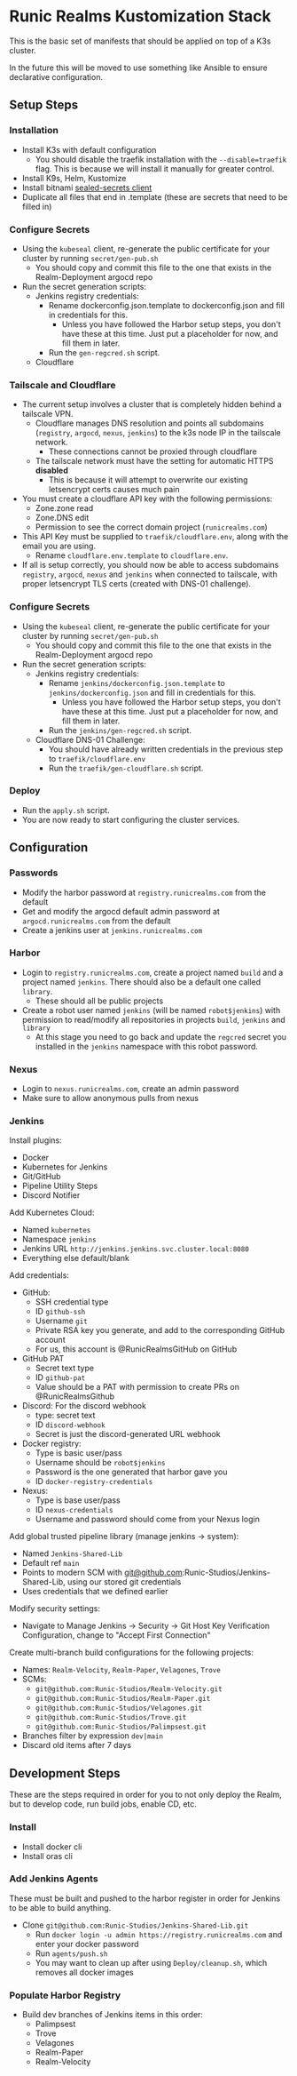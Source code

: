 
# Runic Realms Kustomization Stack
This is the basic set of manifests that should be applied on top of a K3s cluster.

In the future this will be moved to use something like Ansible to ensure declarative configuration.

## Setup Steps

### Installation
- Install K3s with default configuration
  - You should disable the traefik installation with the `--disable=traefik` flag. This is because we will install it manually for greater control.
- Install K9s, Helm, Kustomize
- Install bitnami [sealed-secrets client](https://github.com/bitnami-labs/sealed-secrets/releases)
- Duplicate all files that end in .template (these are secrets that need to be filled in)

### Configure Secrets
- Using the `kubeseal` client, re-generate the public certificate for your cluster by running `secret/gen-pub.sh`
  - You should copy and commit this file to the one that exists in the Realm-Deployment argocd repo
- Run the secret generation scripts:
  - Jenkins registry credentials:
    - Rename dockerconfig.json.template to dockerconfig.json and fill in credentials for this.
      - Unless you have followed the Harbor setup steps, you don't have these at this time. Just put a placeholder for now, and fill them in later.
    - Run the `gen-regcred.sh` script.
  - Cloudflare

### Tailscale and Cloudflare
- The current setup involves a cluster that is completely hidden behind a tailscale VPN.
  - Cloudflare manages DNS resolution and points all subdomains (`registry`, `argocd`, `nexus`, `jenkins`) to the k3s node IP in the tailscale network.
    - These connections cannot be proxied through cloudflare
  - The tailscale network must have the setting for automatic HTTPS <b>disabled</b>
    - This is because it will attempt to overwrite our existing letsencrypt certs causes much pain
- You must create a cloudflare API key with the following permissions:
  - Zone.zone read
  - Zone.DNS edit
  - Permission to see the correct domain project (`runicrealms.com`)
- This API Key must be supplied to `traefik/cloudflare.env`, along with the email you are using.
  - Rename `cloudflare.env.template` to `cloudflare.env`.
- If all is setup correctly, you should now be able to access subdomains `registry`, `argocd`, `nexus` and `jenkins` when connected to tailscale, with proper letsencrypt TLS certs (created with DNS-01 challenge).


### Configure Secrets
- Using the `kubeseal` client, re-generate the public certificate for your cluster by running `secret/gen-pub.sh`
  - You should copy and commit this file to the one that exists in the Realm-Deployment argocd repo
- Run the secret generation scripts:
  - Jenkins registry credentials:
    - Rename `jenkins/dockerconfig.json.template` to `jenkins/dockerconfig.json` and fill in credentials for this.
      - Unless you have followed the Harbor setup steps, you don't have these at this time. Just put a placeholder for now, and fill them in later.
    - Run the `jenkins/gen-regcred.sh` script.
  - Cloudflare DNS-01 Challenge:
    - You should have already written credentials in the previous step to `traefik/cloudflare.env`
    - Run the `traefik/gen-cloudflare.sh` script.

### Deploy
- Run the `apply.sh` script.
- You are now ready to start configuring the cluster services.
## Configuration

### Passwords
- Modify the harbor password at `registry.runicrealms.com` from the default
- Get and modify the argocd default admin password at `argocd.runicrealms.com` from the default
- Create a jenkins user at `jenkins.runicrealms.com`

### Harbor
- Login to `registry.runicrealms.com`, create a project named `build` and a project named `jenkins`. There should also be a default one called `library`.
  - These should all be public projects
- Create a robot user named `jenkins` (will be named `robot$jenkins`) with permission to read/modify all repositories in projects `build`, `jenkins` and `library`
  - At this stage you need to go back and update the `regcred` secret you installed in the `jenkins` namespace with this robot password.

### Nexus
- Login to `nexus.runicrealms.com`, create an admin password
- Make sure to allow anonymous pulls from nexus


### Jenkins
Install plugins:
- Docker
- Kubernetes for Jenkins
- Git/GitHub
- Pipeline Utility Steps
- Discord Notifier

Add Kubernetes Cloud:
- Named `kubernetes`
- Namespace `jenkins`
- Jenkins URL `http://jenkins.jenkins.svc.cluster.local:8080`
- Everything else default/blank

Add credentials:
- GitHub:
  - SSH credential type
  - ID `github-ssh`
  - Username `git`
  - Private RSA key you generate, and add to the corresponding GitHub account
  - For us, this account is @RunicRealmsGitHub on GitHub
- GitHub PAT
  - Secret text type
  - ID `github-pat`
  - Value should be a PAT with permission to create PRs on @RunicRealmsGithub
- Discord: For the discord webhook
  - type: secret text
  - ID `discord-webhook`
  - Secret is just the discord-generated URL webhook
- Docker registry:
  - Type is basic user/pass
  - Username should be `robot$jenkins`
  - Password is the one generated that harbor gave you
  - ID `docker-registry-credentials`
- Nexus:
  - Type is base user/pass
  - ID `nexus-credentials`
  - Username and password should come from your Nexus login

Add global trusted pipeline library (manage jenkins -> system):
- Named `Jenkins-Shared-Lib`
- Default ref `main`
- Points to modern SCM with git@github.com:Runic-Studios/Jenkins-Shared-Lib, using our stored git credentials
- Uses credentials that we defined earlier

Modify security settings:
- Navigate to Manage Jenkins -> Security -> Git Host Key Verification Configuration, change to "Accept First Connection"

Create multi-branch build configurations for the following projects:
- Names: `Realm-Velocity`, `Realm-Paper`, `Velagones`, `Trove`
- SCMs:
  - `git@github.com:Runic-Studios/Realm-Velocity.git`
  - `git@github.com:Runic-Studios/Realm-Paper.git`
  - `git@github.com:Runic-Studios/Velagones.git`
  - `git@github.com:Runic-Studios/Trove.git`
  - `git@github.com:Runic-Studios/Palimpsest.git`
- Branches filter by expression `dev|main`
- Discard old items after 7 days

## Development Steps

These are the steps required in order for you to not only deploy the Realm, but to develop code, run build jobs, enable CD, etc.

### Install
- Install docker cli
- Install oras cli

### Add Jenkins Agents
These must be built and pushed to the harbor register in order for Jenkins to be able to build anything.

- Clone `git@github.com:Runic-Studios/Jenkins-Shared-Lib.git`
  - Run `docker login -u admin https://registry.runicrealms.com` and enter your docker password
  - Run `agents/push.sh`
  - You may want to clean up after using `Deploy/cleanup.sh`, which removes all docker images

### Populate Harbor Registry
- Build dev branches of Jenkins items in this order:
  - Palimpsest
  - Trove
  - Velagones
  - Realm-Paper
  - Realm-Velocity
